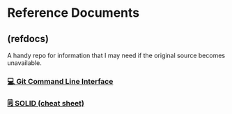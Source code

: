# Reference Documents

## (refdocs)

A handy repo for information that I may need if the original source becomes unavailable.

### [💻 Git Command Line Interface](https://github.com/SpilledMilkCOM/refdocs/blob/master/git.md)

### [🗒 SOLID (cheat sheet)](https://github.com/SpilledMilkCOM/refdocs/blob/master/SOLID.md)
